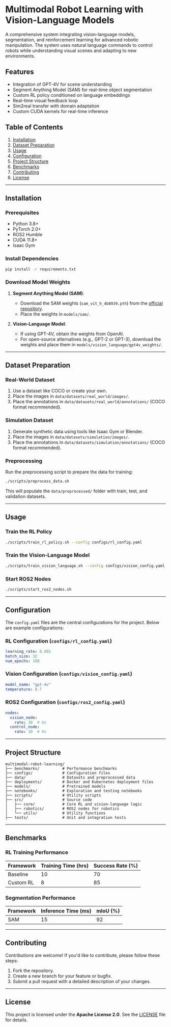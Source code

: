 # Multimodal Robot Learning with Vision-Language Models

A comprehensive system integrating vision-language models, segmentation, and reinforcement learning for advanced robotic manipulation. The system uses natural language commands to control robots while understanding visual scenes and adapting to new environments.

## Features
- Integration of GPT-4V for scene understanding
- Segment Anything Model (SAM) for real-time object segmentation
- Custom RL policy conditioned on language embeddings
- Real-time visual feedback loop
- Sim2real transfer with domain adaptation
- Custom CUDA kernels for real-time inference

## Table of Contents
1. [Installation](#installation)
2. [Dataset Preparation](#dataset-preparation)
3. [Usage](#usage)
4. [Configuration](#configuration)
5. [Project Structure](#project-structure)
6. [Benchmarks](#benchmarks)
7. [Contributing](#contributing)
8. [License](#license)

---

## Installation

### Prerequisites
- Python 3.8+
- PyTorch 2.0+
- ROS2 Humble
- CUDA 11.8+
- Isaac Gym

### Install Dependencies
```bash
pip install -r requirements.txt
```

### Download Model Weights
1. **Segment Anything Model (SAM)**:
   - Download the SAM weights (`sam_vit_h_4b8939.pth`) from the [official repository](https://github.com/facebookresearch/segment-anything).
   - Place the weights in `models/sam/`.

2. **Vision-Language Model**:
   - If using GPT-4V, obtain the weights from OpenAI.
   - For open-source alternatives (e.g., GPT-2 or GPT-3), download the weights and place them in `models/vision_language/gpt4v_weights/`.

---

## Dataset Preparation

### Real-World Dataset
1. Use a dataset like COCO or create your own.
2. Place the images in `data/datasets/real_world/images/`.
3. Place the annotations in `data/datasets/real_world/annotations/` (COCO format recommended).

### Simulation Dataset
1. Generate synthetic data using tools like Isaac Gym or Blender.
2. Place the images in `data/datasets/simulation/images/`.
3. Place the annotations in `data/datasets/simulation/annotations/` (COCO format recommended).

### Preprocessing
Run the preprocessing script to prepare the data for training:
```bash
./scripts/preprocess_data.sh
```
This will populate the `data/preprocessed/` folder with train, test, and validation datasets.

---

## Usage

### Train the RL Policy
```bash
./scripts/train_rl_policy.sh --config configs/rl_config.yaml
```

### Train the Vision-Language Model
```bash
./scripts/train_vision_language.sh --config configs/vision_config.yaml
```

### Start ROS2 Nodes
```bash
./scripts/start_ros2_nodes.sh
```

---

## Configuration

The `config.yaml` files are the central configurations for the project. Below are example configurations:

### RL Configuration (`configs/rl_config.yaml`)
```yaml
learning_rate: 0.001
batch_size: 32
num_epochs: 100
```

### Vision Configuration (`configs/vision_config.yaml`)
```yaml
model_name: "gpt-4v"
temperature: 0.7
```

### ROS2 Configuration (`configs/ros2_config.yaml`)
```yaml
nodes:
  vision_node:
    rate: 30  # Hz
  control_node:
    rate: 10  # Hz
```

---

## Project Structure

```
multimodal-robot-learning/
├── benchmarks/          # Performance benchmarks
├── configs/             # Configuration files
├── data/                # Datasets and preprocessed data
├── deployments/         # Docker and Kubernetes deployment files
├── models/              # Pretrained models
├── notebooks/           # Exploration and testing notebooks
├── scripts/             # Utility scripts
├── src/                 # Source code
│   ├── core/            # Core RL and vision-language logic
│   ├── robotics/        # ROS2 nodes for robotics
│   └── utils/           # Utility functions
├── tests/               # Unit and integration tests
```

---

## Benchmarks

### RL Training Performance
| Framework       | Training Time (hrs) | Success Rate (%) |
|-----------------|---------------------|------------------|
| Baseline        | 10                  | 70               |
| Custom RL       | 8                   | 85               |

### Segmentation Performance
| Framework       | Inference Time (ms) | mIoU (%) |
|-----------------|---------------------|----------|
| SAM             | 15                  | 92       |

---

## Contributing

Contributions are welcome! If you'd like to contribute, please follow these steps:
1. Fork the repository.
2. Create a new branch for your feature or bugfix.
3. Submit a pull request with a detailed description of your changes.

---

## License

This project is licensed under the **Apache License 2.0**. See the [LICENSE](LICENSE) file for details.